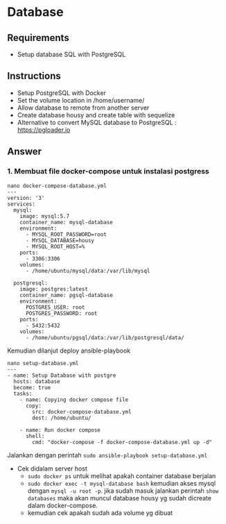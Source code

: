 # Database

## Requirements
- Setup database SQL with PostgreSQL

## Instructions
- Setup PostgreSQL with Docker
- Set the volume location in /home/username/
- Allow database to remote from another server
- Create database housy and create table with sequelize
- Alternative to convert MySQL database to PostgreSQL : https://pgloader.io

## Answer
### 1. Membuat file docker-compose untuk instalasi postgress
```
nano docker-compose-database.yml
---
version: '3'
services:
  mysql:
    image: mysql:5.7
    container_name: mysql-database
    environment:
      - MYSQL_ROOT_PASSWORD=root
      - MYSQL_DATABASE=housy
      - MYSQL_ROOT_HOST=%
    ports:
      - 3306:3306
    volumes:
      - /home/ubuntu/mysql/data:/var/lib/mysql

  postgresql:
    image: postgres:latest
    container_name: pgsql-database
    environment:
      POSTGRES_USER: root
      POSTGRES_PASSWORD: root
    ports:
      - 5432:5432
    volumes:
      - /home/ubuntu/pgsql/data:/var/lib/postgresql/data/
```
Kemudian dilanjut deploy ansible-playbook
```
nano setup-database.yml
---
- name: Setup Database with postgre
  hosts: database
  become: true
  tasks:
    - name: Copying docker compose file
      copy:
        src: docker-compose-database.yml
        dest: /home/ubuntu/

    - name: Run docker compose
      shell:
        cmd: "docker-compose -f docker-compose-database.yml up -d"
```
Jalankan dengan perintah `sudo ansible-playbook setup-database.yml`

- Cek didalam server host
    - `sudo docker ps` untuk melihat apakah container database berjalan
    - `sudo docker exec -t mysql-database bash` kemudian akses mysql dengan `mysql -u root -p`. jika sudah masuk jalankan perintah `show databases` maka akan muncul database housy yg sudah dicreate dalam docker-compose.
    - kemudian cek apakah sudah ada volume yg dibuat



